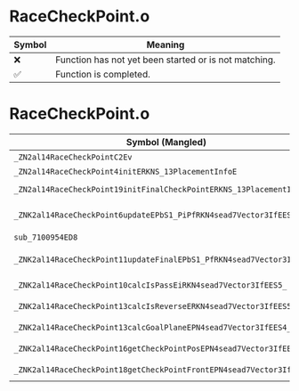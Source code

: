 # RaceCheckPoint.o
| Symbol | Meaning 
| ------------- | ------------- 
| :x: | Function has not yet been started or is not matching. 
| :white_check_mark: | Function is completed. 


# RaceCheckPoint.o
| Symbol (Mangled) | Symbol (Demangled) | Decompiled? |
| ------------- |  ------------- | ------------- |
| `_ZN2al14RaceCheckPointC2Ev` | `al::RaceCheckPoint::RaceCheckPoint(void)` | :white_check_mark: |
| `_ZN2al14RaceCheckPoint4initERKNS_13PlacementInfoE` | `al::RaceCheckPoint::init(al::PlacementInfo const&)` | :white_check_mark: |
| `_ZN2al14RaceCheckPoint19initFinalCheckPointERKNS_13PlacementInfoE` | `al::RaceCheckPoint::initFinalCheckPoint(al::PlacementInfo const&)` | :white_check_mark: |
| `_ZNK2al14RaceCheckPoint6updateEPbS1_PiPfRKN4sead7Vector3IfEES8_` | `al::RaceCheckPoint::update(bool *,bool *,int *,float *,sead::Vector3<float> const&,sead::Vector3<float> const&)const` | :white_check_mark: |
| `sub_7100954ED8` | `` | :white_check_mark: |
| `_ZNK2al14RaceCheckPoint11updateFinalEPbS1_PfRKN4sead7Vector3IfEES7_` | `al::RaceCheckPoint::updateFinal(bool *,bool *,float *,sead::Vector3<float> const&,sead::Vector3<float> const&)const` | :white_check_mark: |
| `_ZNK2al14RaceCheckPoint10calcIsPassEiRKN4sead7Vector3IfEES5_` | `al::RaceCheckPoint::calcIsPass(int,sead::Vector3<float> const&,sead::Vector3<float> const&)const` | :white_check_mark: |
| `_ZNK2al14RaceCheckPoint13calcIsReverseERKN4sead7Vector3IfEES5_i` | `al::RaceCheckPoint::calcIsReverse(sead::Vector3<float> const&,sead::Vector3<float> const&,int)const` | :white_check_mark: |
| `_ZNK2al14RaceCheckPoint13calcGoalPlaneEPN4sead7Vector3IfEES4_` | `al::RaceCheckPoint::calcGoalPlane(sead::Vector3<float> *,sead::Vector3<float> *)const` | :white_check_mark: |
| `_ZNK2al14RaceCheckPoint16getCheckPointPosEPN4sead7Vector3IfEEi` | `al::RaceCheckPoint::getCheckPointPos(sead::Vector3<float> *,int)const` | :white_check_mark: |
| `_ZNK2al14RaceCheckPoint18getCheckPointFrontEPN4sead7Vector3IfEEi` | `al::RaceCheckPoint::getCheckPointFront(sead::Vector3<float> *,int)const` | :white_check_mark: |
